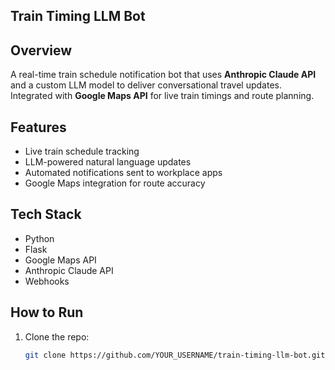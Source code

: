 ## Train Timing LLM Bot

## Overview
A real-time train schedule notification bot that uses **Anthropic Claude API** and a custom LLM model to deliver conversational travel updates. Integrated with **Google Maps API** for live train timings and route planning.

## Features
- Live train schedule tracking
- LLM-powered natural language updates
- Automated notifications sent to workplace apps
- Google Maps integration for route accuracy

## Tech Stack
- Python
- Flask
- Google Maps API
- Anthropic Claude API
- Webhooks

## How to Run
1. Clone the repo:
   ```bash
   git clone https://github.com/YOUR_USERNAME/train-timing-llm-bot.git
